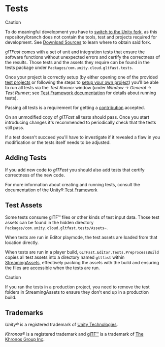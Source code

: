 # Tests

> [!CAUTION]
> To do meaningful development you have to [switch to the Unity fork](./UpgradeGuides#transition-to-unity-gltfast), as this repository/branch does not contain the tools, test and projects required for development. See [Download Sources](./sources.md#download-sources) to learn where to obtain said fork.

*glTFast* comes with a set of unit and integration tests that ensure the software functions without unexpected errors and certify the correctness of the results. Those tests and the assets they require can be found in the tests package under `Packages/com.unity.cloud.gltfast.tests`.

Once your project is correctly setup (by either opening one of the provided [test projects](test-project-setup.md#test-projects) or following the steps to [setup your own project](test-project-setup.md#setup-a-custom-project)) you'll be able to run all tests via the *Test Runner* window (under *Window* → *General* → *Test Runner*; see [Test Framework documentation][UTFRunTests] for details about running tests).

Passing all tests is a requirement for getting a [contribution](contribute.md) accepted.

On an unmodified copy of *glTFast* all tests should pass. Once you start introducing changes it's recommended to periodically check that the tests still pass.

If a test doesn't succeed you'll have to investigate if it revealed a flaw in you modification or the tests itself needs to be adjusted.

## Adding Tests

If you add new code to *glTFast* you should also add tests that certify correctness of the new code.

For more information about creating and running tests, consult the documentation of the [Unity&reg; Test Framework][UTF]

## Test Assets

Some tests consume glTF&trade; files or other kinds of test input data. Those test assets can be found in the hidden directory `Packages/com.unity.cloud.gltfast.tests/Assets~`.

When tests are run in Editor playmode, the test assets are loaded from that location directly.

When tests are run in a player build, `GLTFast.Editor.Tests.PreprocessBuild` copies all test assets into a directory named `gltfast` within [StreamingAssets][StreamingAssets], effectively packing the assets with the build and ensuring the files are accessible when the tests are run.

> [!CAUTION]
> If you ran the tests in a production project, you need to remove the test folders in StreamingAssets to ensure they don't end up in a production build.

## Trademarks

*Unity&reg;* is a registered trademark of [Unity Technologies][unity].

*Khronos&reg;* is a registered trademark and [glTF&trade;][gltf] is a trademark of [The Khronos Group Inc][khronos].

[gltf]: https://www.khronos.org/gltf
[khronos]: https://www.khronos.org
[StreamingAssets]: https://docs.unity3d.com/Manual/StreamingAssets.html
[unity]: https://unity.com
[UTF]: https://docs.unity3d.com/Packages/com.unity.test-framework@latest/
[UTFRunTests]: https://docs.unity3d.com/Packages/com.unity.test-framework@1.4/manual/workflow-run-test.html
